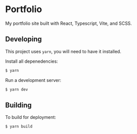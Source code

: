 # Portfolio
My portfolio site built with React, Typescript, Vite, and SCSS.

## Developing
This project uses `yarn`, you will need to have it installed.

Install all depenedencies:
```bash
$ yarn
```

Run a development server:
```bash
$ yarn dev
```

## Building
To build for deployment:
```bash
$ yarn build
```